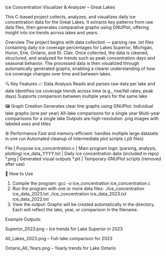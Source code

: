 Ice Concentration Visualizer & Analyzer – Great Lakes

This C-based project collects, analyzes, and visualizes daily ice concentration data for the Great Lakes. It extracts key patterns from raw data files, then generates comparative graphs using GNUPlot, offering insight into ice trends across lakes and years.


Overview
The project begins with data collection — parsing raw .txt files containing daily ice coverage percentages for Lakes Superior, Michigan, Huron, Erie, Ontario, and St. Clair. Once collected, the data is cleaned, structured, and analyzed for trends such as peak concentration days and seasonal behavior.
The processed data is then visualized through automatically generated graphs, enabling a clearer understanding of how ice coverage changes over time and between lakes.


🔍 Key Features
📈 Data Analysis
Reads and parses raw data per lake and date
Identifies ice coverage trends across time (e.g., rise/fall rates, peak days)
Supports comparison between multiple years for the same lake


🖼️ Graph Creation
Generates clear line graphs using GNUPlot:
Individual lake graphs (one per year)
All-lake comparisons for a single year
Multi-year comparisons for a single lake
Outputs are high-resolution .png images with labeled axes and titles


⚙️ Performance
Fast and memory-efficient: handles multiple large datasets in one run
Automated cleanup of intermediate plot scripts (.plt files)


File                |  Purpose
ice_concentration.c | Main program logic (parsing, analysis, plotting)
ice_data_YYYY.txt   | Daily ice concentration data (included in repo)
*.png               | Generated visual outputs
*.plt               | Temporary GNUPlot scripts (removed after use)


🚀 How to Use
1. Compile the program:
   gcc -o ice_concentration ice_concentration.c
2. Run the program with one or more data files:
   ./ice_concentration ice_data_2023.txt
   ./ice_concentration ice_data_2023.txt ice_data_2022.txt 
3. View the output:
  Graphs will be created automatically in the directory.
  Each will reflect the lake, year, or comparison in the filename.


Example Outputs: 

Superior_2023.png – Ice trends for Lake Superior in 2023 

All_Lakes_2023.png – Full-lake comparison for 2023 

Ontario_All_Years.png – Yearly trends for Lake Ontario 


